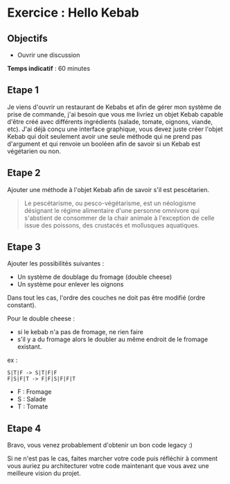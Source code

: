 # Exercice : Hello Kebab

## Objectifs

- Ouvrir une discussion

**Temps indicatif** : 60 minutes

## Etape 1

Je viens d'ouvrir un restaurant de Kebabs et afin de gérer mon système de prise de commande, j'ai besoin que vous me livriez un objet Kebab capable d'être créé avec différents ingrédients (salade, tomate, oignons, viande, etc). J'ai déjà conçu une interface graphique, vous devez juste créer l'objet Kebab qui doit seulement avoir une seule méthode qui ne prend pas d'argument et qui renvoie un booléen afin de savoir si un Kebab est végétarien ou non.

## Etape 2

Ajouter une méthode à l'objet Kebab afin de savoir s'il est pescétarien.

> Le pescétarisme, ou pesco-végétarisme, est un néologisme désignant le régime alimentaire d'une personne omnivore qui s'abstient de consommer de la chair animale à l'exception de celle issue des poissons, des crustacés et mollusques aquatiques.

## Etape 3

Ajouter les possibilités suivantes :
- Un système de doublage du fromage (double cheese)
- Un système pour enlever les oignons

Dans tout les cas, l'ordre des couches ne doit pas être modifié (ordre constant).

Pour le double cheese :
- si le kebab n'a pas de fromage, ne rien faire
- s'il y a du fromage alors le doubler au même endroit de le fromage existant.

ex :

```
S|T|F -> S|T|F|F
F|S|F|T -> F|F|S|F|F|T
```

- F : Fromage
- S : Salade
- T : Tomate

## Etape 4

Bravo, vous venez probablement d'obtenir un bon code legacy :) 

Si ne n'est pas le cas, faites marcher votre code puis réfléchir à comment vous auriez pu architecturer votre code maintenant que vous avez une meilleure vision du projet.
